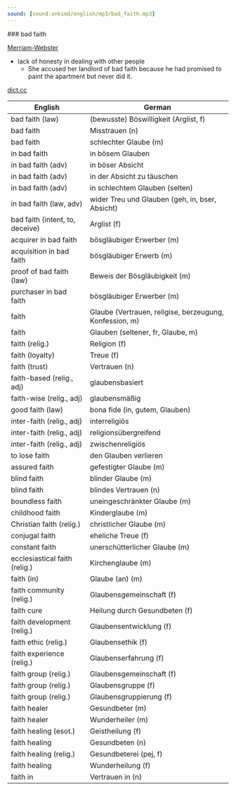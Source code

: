 ```yaml
---
sound: [sound:ankimd/english/mp3/bad_faith.mp3]
---
```


\### bad faith

[Merriam-Webster](https://www.merriam-webster.com/dictionary/bad+faith)

- lack of honesty in dealing with other people
    - She accused her landlord of bad faith because he had promised to paint the apartment but never did it.

[dict.cc](https://www.dict.cc/bad+faith)

| English        | German       |
| -------------- | ------------ |
| bad faith (law) | (bewusste) Böswilligkeit (Arglist, f) |
| bad faith | Misstrauen (n) |
| bad faith | schlechter Glaube (m) |
| in bad faith | in bösem Glauben |
| in bad faith (adv) | in böser Absicht |
| in bad faith (adv) | in der Absicht zu täuschen |
| in bad faith (adv) | in schlechtem Glauben (selten) |
| in bad faith (law, adv) | wider Treu und Glauben (geh, in, bser, Absicht) |
| bad faith (intent, to, deceive) | Arglist (f) |
| acquirer in bad faith | bösgläubiger Erwerber (m) |
| acquisition in bad faith | bösgläubiger Erwerb (m) |
| proof of bad faith (law) | Beweis der Bösgläubigkeit (m) |
| purchaser in bad faith | bösgläubiger Erwerber (m) |
| faith | Glaube (Vertrauen, religise, berzeugung, Konfession, m) |
| faith | Glauben (seltener, fr, Glaube, m) |
| faith (relig.) | Religion (f) |
| faith (loyalty) | Treue (f) |
| faith (trust) | Vertrauen (n) |
| faith-based (relig., adj) | glaubensbasiert |
| faith-wise (relig., adj) | glaubensmäßig |
| good faith (law) | bona fide (in, gutem, Glauben) |
| inter-faith (relig., adj) | interreligiös |
| inter-faith (relig., adj) | religionsübergreifend |
| inter-faith (relig., adj) | zwischenreligiös |
| to lose faith | den Glauben verlieren |
| assured faith | gefestigter Glaube (m) |
| blind faith | blinder Glaube (m) |
| blind faith | blindes Vertrauen (n) |
| boundless faith | uneingeschränkter Glaube (m) |
| childhood faith | Kinderglaube (m) |
| Christian faith (relig.) | christlicher Glaube (m) |
| conjugal faith | eheliche Treue (f) |
| constant faith | unerschütterlicher Glaube (m) |
| ecclesiastical faith (relig.) | Kirchenglaube (m) |
| faith (in) | Glaube (an) (m) |
| faith community (relig.) | Glaubensgemeinschaft (f) |
| faith cure | Heilung durch Gesundbeten (f) |
| faith development (relig.) | Glaubensentwicklung (f) |
| faith ethic (relig.) | Glaubensethik (f) |
| faith experience (relig.) | Glaubenserfahrung (f) |
| faith group (relig.) | Glaubensgemeinschaft (f) |
| faith group (relig.) | Glaubensgruppe (f) |
| faith group (relig.) | Glaubensgruppierung (f) |
| faith healer | Gesundbeter (m) |
| faith healer | Wunderheiler (m) |
| faith healing (esot.) | Geistheilung (f) |
| faith healing | Gesundbeten (n) |
| faith healing (relig.) | Gesundbeterei (pej, f) |
| faith healing | Wunderheilung (f) |
| faith in | Vertrauen in (n) |
